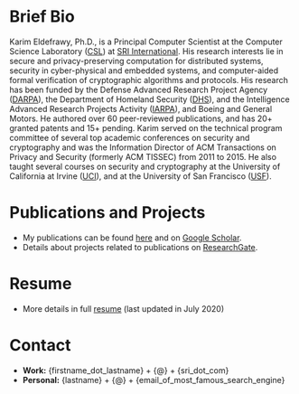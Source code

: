 # Brief Bio
Karim Eldefrawy, Ph.D., is a Principal Computer Scientist at the Computer Science Laboratory ([CSL](http://www.csl.sri.com/)) at [SRI International](https://www.sri.com/). His research interests lie in secure and privacy-preserving computation for distributed systems, security in cyber-physical and embedded systems, and computer-aided formal verification of cryptographic algorithms and protocols. His research has been funded by the Defense Advanced Research Project Agency ([DARPA](https://www.darpa.mil/)), the Department of Homeland Security ([DHS](https://www.dhs.gov/science-and-technology)), and the Intelligence Advanced Research Projects Activity ([IARPA](https://www.iarpa.gov/)), and Boeing and General Motors. He authored over 60 peer-reviewed publications, and has 20+ granted patents and 15+ pending. Karim served on the technical program committee of several top academic conferences on security and cryptography and was the Information Director of ACM Transactions on Privacy and Security (formerly ACM TISSEC) from 2011 to 2015. He also taught several courses on security and cryptography at the University of California at Irvine ([UCI](https://www.ics.uci.edu/)), and at the University of San Francisco ([USF](https://www.usfca.edu/)).


# Publications and Projects
* My publications can be found [here](https://keldefrawy.github.io/pubs.html) and on [Google Scholar](http://bit.ly/2KIZaWF).
* Details about projects related to publications on [ResearchGate](http://bit.ly/37tOPHZ).


# Resume
* More details in full [resume](https://keldefrawy.github.io/karim_resume.pdf) (last updated in July 2020)

# Contact
* **Work:** {firstname_dot_lastname} + {@} + {sri_dot_com}
* **Personal:** {lastname} + {@} + {email_of_most_famous_search_engine}














